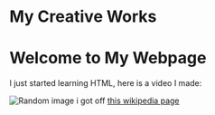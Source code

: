 # My Creative Works
<!DOCTYPE html>
<html>


</head>
<body>
  <h1>Welcome to My Webpage</h1>
  <p>I just started learning HTML, here is a video I made:</p>
  <img src=https://upload.wikimedia.org/wikipedia/commons/thumb/5/57/RTree-Visualization-3D.svg/800px-RTree-Visualization-3D.svg.png alt="Random image i got off ">
  <a href="https://en.wikipedia.org/wiki/R-tree">this wikipedia page</a>
</body>
</html>
